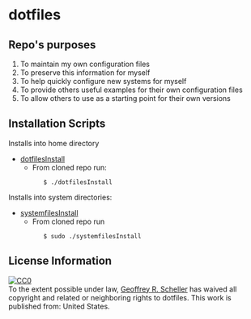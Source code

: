 # dotfiles

## Repo's purposes

1. To maintain my own configuration files
2. To preserve this information for myself
3. To help quickly configure new systems for myself
4. To provide others useful examples for their own configuration files
5. To allow others to use as a starting point for their own versions

## Installation Scripts

Installs into home directory

* [dotfilesInstall](dotfilesInstall)
  * From cloned repo run:
    ```
       $ ./dotfilesInstall
    ```

Installs into system directories:

* [systemfilesInstall](systemfilesInstall)
  * From cloned repo run
    ```
       $ sudo ./systemfilesInstall
    ```

## License Information

<p xmlns:dct="http://purl.org/dc/terms/" xmlns:vcard="http://www.w3.org/2001/vcard-rdf/3.0#">
  <a rel="license"
     href="http://creativecommons.org/publicdomain/zero/1.0/">
    <img src="http://i.creativecommons.org/p/zero/1.0/88x31.png" style="border-style: none;" alt="CC0" />
  </a>
  <br />
  To the extent possible under law,
  <a rel="dct:publisher"
     href="https://github.com/grscheller">
    <span property="dct:title">Geoffrey R. Scheller</span></a>
  has waived all copyright and related or neighboring rights to
  <span property="dct:title">dotfiles</span>.
This work is published from:
<span property="vcard:Country" datatype="dct:ISO3166"
      content="US" about="https://github.com/grscheller">
  United States</span>.
</p>
